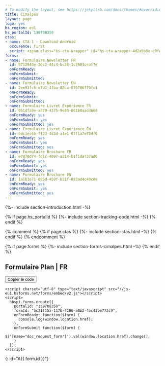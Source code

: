 ```yaml
---
# To modify the layout, see https://jekyllrb.com/docs/themes/#overriding-theme-defaults
title: Cimalpes
layout: page
logo: yes
hs_region: eu1
hs_portalId: 139708350
ctas:
- name: CTA 1 - Download Android
  occurence: first
  script: <span class="hs-cta-wrapper" id="hs-cta-wrapper-4d2a9b8e-e9fe-4ca5-816b-946ec9716dd4"><span class="hs-cta-node hs-cta-4d2a9b8e-e9fe-4ca5-816b-946ec9716dd4" id="hs-cta-4d2a9b8e-e9fe-4ca5-816b-946ec9716dd4"><!--[if lte IE 8]><div id="hs-cta-ie-element"></div><![endif]--><a href="https://hubspot-cta-redirect-eu1-prod.s3.amazonaws.com/cta/redirect/25969719/4d2a9b8e-e9fe-4ca5-816b-946ec9716dd4" ><img class="hs-cta-img" id="hs-cta-img-4d2a9b8e-e9fe-4ca5-816b-946ec9716dd4" style="border-width:0px;" src="https://hubspot-no-cache-eu1-prod.s3.amazonaws.com/cta/default/25969719/4d2a9b8e-e9fe-4ca5-816b-946ec9716dd4.png"  alt="Get it on Google Play"/></a></span><script charset="utf-8" src="https://js-eu1.hscta.net/cta/current.js"></script><script type="text/javascript"> hbspt.cta.load(25969719, '4d2a9b8e-e9fe-4ca5-816b-946ec9716dd4', {"useNewLoader":"true","region":"eu1"}); </script></span>
forms:
- name: Formulaire Newsletter FR
  id: 9712940e-20c2-44c4-bc38-1c7603ceaf7e
  onFormReady:
  onFormSubmit:
  onFormSubmitted:
- name: Formulaire Newsletter EN
  id: 2ee93fc6-e7d1-4fba-88ca-876706770fc1
  onFormReady:
  onFormSubmit:
  onFormSubmitted:
- name: Formulaire Livret Expérience FR
  id: 951dfa9e-a879-4375-9e80-061b0aadd668
  onFormReady: yes
  onFormSubmit: yes
  onFormSubmitted: yes
- name: Formulaire Livret Expérience EN
  id: 6dc1ec6b-f123-4d3d-a1e1-07f1a7e78df0
  onFormReady: yes
  onFormSubmit: yes
  onFormSubmitted: yes
- name: Formulaire Brochure FR
  id: e7d70d74-fd1c-4097-a214-b1f1da737ad0
  onFormReady: yes
  onFormSubmit: yes
  onFormSubmitted: yes
- name: Formulaire Brochure EN
  id: 1a1b1e71-085d-459f-b21f-083ad4c40c0e
  onFormReady: yes
  onFormSubmit: yes
  onFormSubmitted: yes
---
```


{%- include section-introduction.html -%}

{% if page.hs_portalId %}
    {%- include section-tracking-code.html -%}
{% endif %}

{% comment %}
{% if page.ctas %}
    {%- include section-ctas.html -%}
{% endif %}
{% endcomment %}

{% if page.forms %}
    {%- include section-forms-cimalpes.html -%}
{% endif %}

<h2>Formulaire Plan | FR</h2>
<button onclick="CopyToClipboard('bc21f15a-117b-4106-a0b2-4bc43be772c9')">Copier le code</button>

    <script charset="utf-8" type="text/javascript" src="//js-eu1.hsforms.net/forms/embed/v2.js"></script>
    <script>
      hbspt.forms.create({
        portalId: "139708350",
        formId: "bc21f15a-117b-4106-a0b2-4bc43be772c9",
        onFormReady: function($form) {
          console.log(window.location.href);
        },
        onFormSubmit function($form) {
          $('[name="doc_request_form"]').val(window.location.href).change();
        }
      });
    </script>
  {: id="A{{ form.id }}"}

<script charset="utf-8" type="text/javascript" src="//js-eu1.hsforms.net/forms/embed/v2.js"></script>
<script>
  hbspt.forms.create({
  portalId: "139708350",
  formId: "bc21f15a-117b-4106-a0b2-4bc43be772c9",
  onFormReady: function($form) {
    console.log(window.location.href);
  },
  onFormSubmit: function($form) {
    $('[name="doc_request_form"]').val(window.location.href).change();
  }
  });
</script>